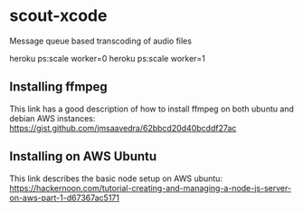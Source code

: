 # scout-xcode
Message queue based transcoding of audio files



heroku ps:scale worker=0
heroku ps:scale worker=1


## Installing ffmpeg
This link has a good description of how to install ffmpeg on both ubuntu and debian AWS instances:  https://gist.github.com/jmsaavedra/62bbcd20d40bcddf27ac

## Installing on AWS Ubuntu
This link describes the basic node setup on AWS ubuntu:  https://hackernoon.com/tutorial-creating-and-managing-a-node-js-server-on-aws-part-1-d67367ac5171
